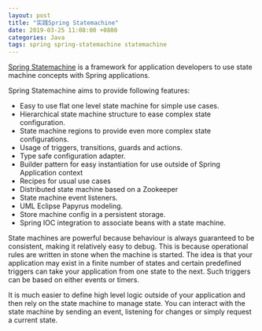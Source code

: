 ```yaml
---
layout: post
title: "实践Spring Statemachine"
date: 2019-03-25 11:08:00 +0800
categories: Java
tags: spring spring-statemachine statemachine
---
```


[Spring Statemachine](https://projects.spring.io/spring-statemachine/) is a framework for application developers to use state machine concepts with Spring applications.

Spring Statemachine aims to provide following features:

- Easy to use flat one level state machine for simple use cases.
- Hierarchical state machine structure to ease complex state configuration.
- State machine regions to provide even more complex state configurations.
- Usage of triggers, transitions, guards and actions.
- Type safe configuration adapter.
- Builder pattern for easy instantiation for use outside of Spring Application context
- Recipes for usual use cases
- Distributed state machine based on a Zookeeper
- State machine event listeners.
- UML Eclipse Papyrus modeling.
- Store machine config in a persistent storage.
- Spring IOC integration to associate beans with a state machine.

State machines are powerful because behaviour is always guaranteed to be consistent, making it relatively easy to debug. This is because operational rules are written in stone when the machine is started. The idea is that your application may exist in a finite number of states and certain predefined triggers can take your application from one state to the next. Such triggers can be based on either events or timers.

It is much easier to define high level logic outside of your application and then rely on the state machine to manage state. You can interact with the state machine by sending an event, listening for changes or simply request a current state.